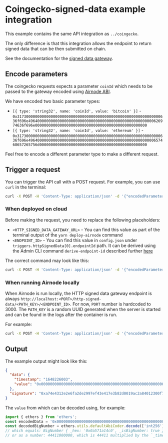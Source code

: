# Coingecko-signed-data example integration

This example contains the same API integration as `../coingecko`.

The only difference is that this integration allows the endpoint to return signed data that can be then submitted on
chain.

See the documentation for the
[signed data gateway](https://docs.api3.org/airnode/latest/grp-providers/guides/build-an-airnode/http-gateways.html#http-signed-data-gateway).

## Encode parameters

The coingecko requests expects a parameter `coinId` which needs to be passed to the gateway encoded using
[Airnode ABI](https://docs.api3.org/airnode/latest/reference/specifications/airnode-abi-specifications.html).

We have encoded two basic parameter types:

- `[{ type: 'string32', name: 'coinId', value: 'bitcoin' }]` -
  `0x3173000000000000000000000000000000000000000000000000000000000000636f696e49640000000000000000000000000000000000000000000000000000626974636f696e00000000000000000000000000000000000000000000000000`
- `[{ type: 'string32', name: 'coinId', value: 'ethereum' }]` -
  `0x3173000000000000000000000000000000000000000000000000000000000000636f696e49640000000000000000000000000000000000000000000000000000657468657265756d000000000000000000000000000000000000000000000000`

Feel free to encode a different parameter type to make a different request.

## Trigger a request

You can trigger the API call with a POST request. For example, you can use `curl` in the terminal:

```sh
curl -X POST -H 'Content-Type: application/json' -d '{"encodedParameters": "0x3173000000000000000000000000000000000000000000000000000000000000636f696e49640000000000000000000000000000000000000000000000000000626974636f696e00000000000000000000000000000000000000000000000000"}' '<HTTP_SIGNED_DATA_GATEWAY_URL>/<ENDPOINT_ID>'
```

### When deployed on cloud

Before making the request, you need to replace the following placeholders:

- `<HTTP_SIGNED_DATA_GATEWAY_URL>` - You can find this value as part of the terminal output of the `yarn deploy-airnode`
  command
- `<ENDPOINT_ID>` - You can find this value in `config.json` under `triggers.httpSignedData[0].endpointId` path. It can
  be derived using the Admin CLI command `derive-endpoint-id` described further
  [here](https://docs.api3.org/airnode/latest/reference/packages/admin-cli.html#derive-endpoint-id)

The correct command may look like this:

```sh
curl -X POST -H 'Content-Type: application/json' -d '{"encodedParameters": "0x3173000000000000000000000000000000000000000000000000000000000000636f696e49640000000000000000000000000000000000000000000000000000626974636f696e00000000000000000000000000000000000000000000000000"}' 'https://am6ncplkx4.execute-api.us-east-1.amazonaws.com/v1/0xfb87102cdabadf905321521ba0b3cbf74ad09c5d400ac2eccdbef8d6143e78c4'
```

### When running Airnode locally

When Airnode is run locally, the HTTP signed data gateway endpoint is always
`http://localhost:<PORT>/http-signed-data/<PATH_KEY>/<ENDPOINT_ID>`. For now, `PORT` number is hardcoded to 3000. The
`PATH_KEY` is a random UUID generated when the server is started and can be found in the logs after the container is
run.

For example:

```sh
curl -X POST -H 'Content-Type: application/json' -d '{"encodedParameters": "0x3173000000000000000000000000000000000000000000000000000000000000636f696e49640000000000000000000000000000000000000000000000000000626974636f696e00000000000000000000000000000000000000000000000000"}' 'http://localhost:3000/http-signed-data/664f6a73-ff1d-411b-aec7-f054fb2e3d9d/0xfb87102cdabadf905321521ba0b3cbf74ad09c5d400ac2eccdbef8d6143e78c4'
```

## Output

The example output might look like this:

```json
{
  "data": {
    "timestamp": "1648226003",
    "value": "0x0000000000000000000000000000000000000000000000000000000a571a14c0"
  },
  "signature": "0xa74e4312e2e6fa2de2997ef43e417e3b82d0019ac2a84012300f706f8b213e0d6e1ae9301052ec25b71addae1b1bceb4617779abfc6acd5a951e20a0aaabe6f61b"
}
```

The `value` from which can be decoded using, for example:

```ts
import { ethers } from 'ethers';
const encodedData = '0x0000000000000000000000000000000000000000000000000000000a571a14c0';
const decodedBigNumber = ethers.utils.defaultAbiCoder.decode(['int256'], encodedData)[0];
// which equals: BigNumber { _hex: '0x0a571a14c0', _isBigNumber: true }
// or as a number: 44411000000, which is 44411 multiplied by the `_times` reserved parameter value of 1000000
```
